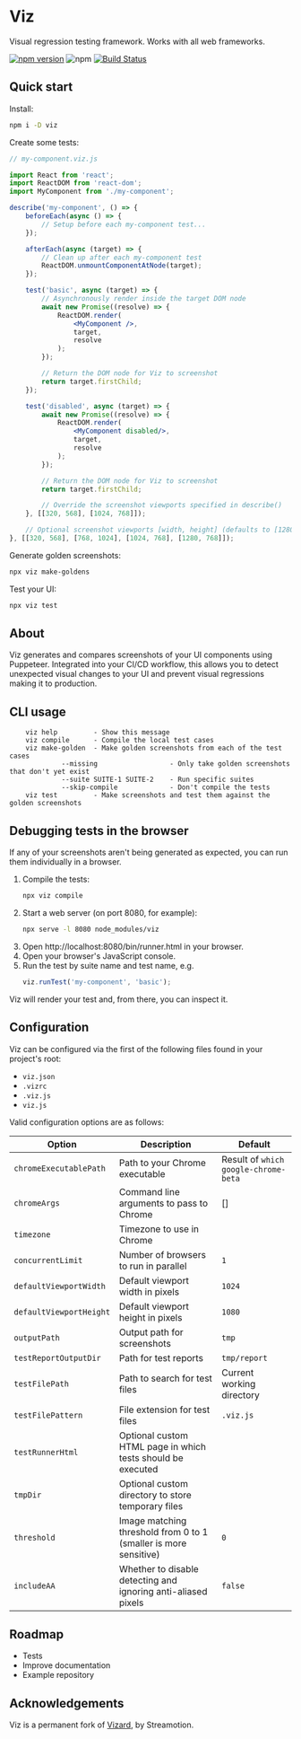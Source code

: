 # Viz

Visual regression testing framework. Works with all web frameworks.

[![npm version](https://img.shields.io/npm/v/viz.svg?style=flat)](https://www.npmjs.com/package/viz)
![npm](https://img.shields.io/npm/dw/viz.svg)
[![Build Status](https://travis-ci.org/steve-taylor/viz.svg?branch=develop)](https://travis-ci.org/steve-taylor/viz)

## Quick start

Install:

```bash
npm i -D viz
```

Create some tests:

```jsx harmony
// my-component.viz.js

import React from 'react';
import ReactDOM from 'react-dom';
import MyComponent from './my-component';

describe('my-component', () => {
    beforeEach(async () => {
        // Setup before each my-component test...
    });

    afterEach(async (target) => {
        // Clean up after each my-component test
        ReactDOM.unmountComponentAtNode(target);
    });

    test('basic', async (target) => {
        // Asynchronously render inside the target DOM node 
        await new Promise((resolve) => {
            ReactDOM.render(
                <MyComponent />,
                target,
                resolve
            );
        });

        // Return the DOM node for Viz to screenshot
        return target.firstChild;
    });

    test('disabled', async (target) => {
        await new Promise((resolve) => {
            ReactDOM.render(
                <MyComponent disabled/>,
                target,
                resolve
            );
        });

        // Return the DOM node for Viz to screenshot
        return target.firstChild;

        // Override the screenshot viewports specified in describe()
    }, [[320, 568], [1024, 768]]);

    // Optional screenshot viewports [width, height] (defaults to [1280, 1024])
}, [[320, 568], [768, 1024], [1024, 768], [1280, 768]]);
```

Generate golden screenshots:

```bash
npx viz make-goldens
```

Test your UI:

```bash
npx viz test
```

## About

Viz generates and compares screenshots of your UI components using Puppeteer.
Integrated into your CI/CD workflow, this allows you to detect unexpected
visual changes to your UI and prevent visual regressions making it to
production.

## CLI usage

```
    viz help         - Show this message
    viz compile      - Compile the local test cases
    viz make-golden  - Make golden screenshots from each of the test cases
             --missing                  - Only take golden screenshots that don't yet exist
             --suite SUITE-1 SUITE-2    - Run specific suites
             --skip-compile             - Don't compile the tests 
    viz test         - Make screenshots and test them against the golden screenshots
```

## Debugging tests in the browser

If any of your screenshots aren't being generated as expected, you can run them
individually in a browser.

1. Compile the tests:
   ```bash
   npx viz compile
   ```
2. Start a web server (on port 8080, for example):
   ```bash
   npx serve -l 8080 node_modules/viz
   ```
3. Open http://localhost:8080/bin/runner.html in your browser.
4. Open your browser's JavaScript console.
5. Run the test by suite name and test name, e.g.
   ```js
   viz.runTest('my-component', 'basic');
   ```

Viz will render your test and, from there, you can inspect it.

## Configuration

Viz can be configured via the first of the following files found in your
project's root:

* `viz.json`
* `.vizrc`
* `.viz.js`
* `viz.js`

Valid configuration options are as follows:

| Option                  | Description                                                      | Default                              |
|-------------------------|------------------------------------------------------------------|--------------------------------------|
| `chromeExecutablePath`  | Path to your Chrome executable                                   | Result of `which google-chrome-beta` |
| `chromeArgs`            | Command line arguments to pass to Chrome                         | []                                   |
| `timezone`              | Timezone to use in Chrome                                        |                                      |
| `concurrentLimit`       | Number of browsers to run in parallel                            | `1`                                  |
| `defaultViewportWidth`  | Default viewport width in pixels                                 | `1024`                               |
| `defaultViewportHeight` | Default viewport height in pixels                                | `1080`                               |
| `outputPath`            | Output path for screenshots                                      | `tmp`                                |
| `testReportOutputDir`   | Path for test reports                                            | `tmp/report`                         |
| `testFilePath`          | Path to search for test files                                    | Current working directory            |
| `testFilePattern`       | File extension for test files                                    | `.viz.js`                            |
| `testRunnerHtml`        | Optional custom HTML page in which tests should be executed      |                                      |
| `tmpDir`                | Optional custom directory to store temporary files               |                                      |
| `threshold`             | Image matching threshold from 0 to 1 (smaller is more sensitive) | `0`                                  |
| `includeAA`             | Whether to disable detecting and ignoring anti-aliased pixels    | `false`                              |

## Roadmap

* Tests
* Improve documentation
* Example repository

## Acknowledgements

Viz is a permanent fork of [Vizard](https://github.com/streamotion/vizard), by Streamotion.
